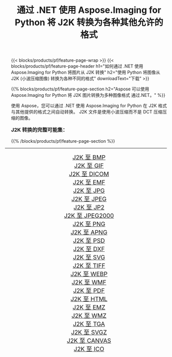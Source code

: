 ﻿---
title: 通过 .NET 使用 Aspose.Imaging for Python 将 J2K 转换为各种其他允许的格式 
weight: 3920
url: /zh-hans/python-net/conversion/from/j2k/ 
lang: zh-hans
langdirlevel: 2
locales: zh-hans,ja,it,ru,de,es,fr,nl,id,lt,pl,pt,vi,tr,ko,zh-hant,ar,hi,th,sv,cs,uk,he
description: 您可以通过 .NET 使用 Aspose.Imaging for Python 快速将 J2K(小波压缩图像) 转换为各种格式。
---

{{< blocks/products/pf/feature-page-wrap >}}
{{< blocks/products/pf/feature-page-header h1="如何通过 .NET 使用 Aspose.Imaging for Python 将图片从 J2K 转换" h2="使用 Python 将图像从 J2K (小波压缩图像) 转换为各种不同的格式" downloadText="下载" >}}


{{% blocks/products/pf/feature-page-section  h2="Aspose 可以使用 Aspose.Imaging for Python 将 J2K 图片转换为多种图像格式 通过.NET。" %}}
<p align=justify>使用 Aspose，您可以通过 .NET 使用 Aspose.Imaging for Python 在 J2K 格式与其他提供的格式之间自动转换。 J2K 文件是使用小波压缩而不是 DCT 压缩压缩的图像。</p>
<h3 style="margin-top:16px;">
J2K 转换的完整可能集：
</h3>
{{% /blocks/products/pf/feature-page-section %}}
<div class="container-fluid productfamilypage bg-gray">
    <div class="convertypes bg-gray agp-content section">
        <div class="container">
		<hr style="margin-left:-20px;"/>
		<div class="row other-converters" style="gap: 10px;font-size: 19px;text-align:center;">
		    <div class='col-md-3 other-converter remove-lp remove-rp'><a href="/imaging/zh-hans/python-net/conversion/j2k-to-bmp/" style="padding:15px;">J2K 至 BMP</a></div><div class='col-md-3 other-converter remove-lp remove-rp'><a href="/imaging/zh-hans/python-net/conversion/j2k-to-gif/" style="padding:15px;">J2K 至 GIF</a></div><div class='col-md-3 other-converter remove-lp remove-rp'><a href="/imaging/zh-hans/python-net/conversion/j2k-to-dicom/" style="padding:15px;">J2K 至 DICOM</a></div><div class='col-md-3 other-converter remove-lp remove-rp'><a href="/imaging/zh-hans/python-net/conversion/j2k-to-emf/" style="padding:15px;">J2K 至 EMF</a></div><div class='col-md-3 other-converter remove-lp remove-rp'><a href="/imaging/zh-hans/python-net/conversion/j2k-to-jpg/" style="padding:15px;">J2K 至 JPG</a></div><div class='col-md-3 other-converter remove-lp remove-rp'><a href="/imaging/zh-hans/python-net/conversion/j2k-to-jpeg/" style="padding:15px;">J2K 至 JPEG</a></div><div class='col-md-3 other-converter remove-lp remove-rp'><a href="/imaging/zh-hans/python-net/conversion/j2k-to-jp2/" style="padding:15px;">J2K 至 JP2</a></div><div class='col-md-3 other-converter remove-lp remove-rp'><a href="/imaging/zh-hans/python-net/conversion/j2k-to-jpeg2000/" style="padding:15px;">J2K 至 JPEG2000</a></div><div class='col-md-3 other-converter remove-lp remove-rp'><a href="/imaging/zh-hans/python-net/conversion/j2k-to-png/" style="padding:15px;">J2K 至 PNG</a></div><div class='col-md-3 other-converter remove-lp remove-rp'><a href="/imaging/zh-hans/python-net/conversion/j2k-to-apng/" style="padding:15px;">J2K 至 APNG</a></div><div class='col-md-3 other-converter remove-lp remove-rp'><a href="/imaging/zh-hans/python-net/conversion/j2k-to-psd/" style="padding:15px;">J2K 至 PSD</a></div><div class='col-md-3 other-converter remove-lp remove-rp'><a href="/imaging/zh-hans/python-net/conversion/j2k-to-dxf/" style="padding:15px;">J2K 至 DXF</a></div><div class='col-md-3 other-converter remove-lp remove-rp'><a href="/imaging/zh-hans/python-net/conversion/j2k-to-svg/" style="padding:15px;">J2K 至 SVG</a></div><div class='col-md-3 other-converter remove-lp remove-rp'><a href="/imaging/zh-hans/python-net/conversion/j2k-to-tiff/" style="padding:15px;">J2K 至 TIFF</a></div><div class='col-md-3 other-converter remove-lp remove-rp'><a href="/imaging/zh-hans/python-net/conversion/j2k-to-webp/" style="padding:15px;">J2K 至 WEBP</a></div><div class='col-md-3 other-converter remove-lp remove-rp'><a href="/imaging/zh-hans/python-net/conversion/j2k-to-wmf/" style="padding:15px;">J2K 至 WMF</a></div><div class='col-md-3 other-converter remove-lp remove-rp'><a href="/imaging/zh-hans/python-net/conversion/j2k-to-pdf/" style="padding:15px;">J2K 至 PDF</a></div><div class='col-md-3 other-converter remove-lp remove-rp'><a href="/imaging/zh-hans/python-net/conversion/j2k-to-html/" style="padding:15px;">J2K 至 HTML</a></div><div class='col-md-3 other-converter remove-lp remove-rp'><a href="/imaging/zh-hans/python-net/conversion/j2k-to-emz/" style="padding:15px;">J2K 至 EMZ</a></div><div class='col-md-3 other-converter remove-lp remove-rp'><a href="/imaging/zh-hans/python-net/conversion/j2k-to-wmz/" style="padding:15px;">J2K 至 WMZ</a></div><div class='col-md-3 other-converter remove-lp remove-rp'><a href="/imaging/zh-hans/python-net/conversion/j2k-to-tga/" style="padding:15px;">J2K 至 TGA</a></div><div class='col-md-3 other-converter remove-lp remove-rp'><a href="/imaging/zh-hans/python-net/conversion/j2k-to-svgz/" style="padding:15px;">J2K 至 SVGZ</a></div><div class='col-md-3 other-converter remove-lp remove-rp'><a href="/imaging/zh-hans/python-net/conversion/j2k-to-canvas/" style="padding:15px;">J2K 至 CANVAS</a></div><div class='col-md-3 other-converter remove-lp remove-rp'><a href="/imaging/zh-hans/python-net/conversion/j2k-to-ico/" style="padding:15px;">J2K 至 ICO</a></div>
                </div>
        </div>
    </div>
</div>
<br/>


